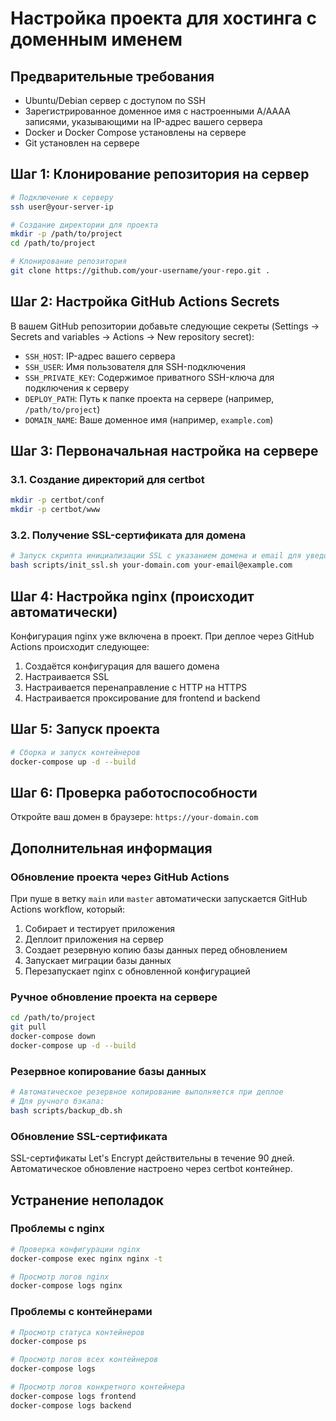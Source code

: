# Настройка проекта для хостинга с доменным именем

## Предварительные требования

- Ubuntu/Debian сервер с доступом по SSH
- Зарегистрированное доменное имя с настроенными A/AAAA записями, указывающими на IP-адрес вашего сервера
- Docker и Docker Compose установлены на сервере
- Git установлен на сервере

## Шаг 1: Клонирование репозитория на сервер

```bash
# Подключение к серверу
ssh user@your-server-ip

# Создание директории для проекта
mkdir -p /path/to/project
cd /path/to/project

# Клонирование репозитория
git clone https://github.com/your-username/your-repo.git .
```

## Шаг 2: Настройка GitHub Actions Secrets

В вашем GitHub репозитории добавьте следующие секреты (Settings -> Secrets and variables -> Actions -> New repository secret):

- `SSH_HOST`: IP-адрес вашего сервера
- `SSH_USER`: Имя пользователя для SSH-подключения
- `SSH_PRIVATE_KEY`: Содержимое приватного SSH-ключа для подключения к серверу
- `DEPLOY_PATH`: Путь к папке проекта на сервере (например, `/path/to/project`)
- `DOMAIN_NAME`: Ваше доменное имя (например, `example.com`)

## Шаг 3: Первоначальная настройка на сервере

### 3.1. Создание директорий для certbot

```bash
mkdir -p certbot/conf
mkdir -p certbot/www
```

### 3.2. Получение SSL-сертификата для домена

```bash
# Запуск скрипта инициализации SSL с указанием домена и email для уведомлений
bash scripts/init_ssl.sh your-domain.com your-email@example.com
```

## Шаг 4: Настройка nginx (происходит автоматически)

Конфигурация nginx уже включена в проект. При деплое через GitHub Actions происходит следующее:

1. Создаётся конфигурация для вашего домена
2. Настраивается SSL
3. Настраивается перенаправление с HTTP на HTTPS
4. Настраивается проксирование для frontend и backend

## Шаг 5: Запуск проекта

```bash
# Сборка и запуск контейнеров
docker-compose up -d --build
```

## Шаг 6: Проверка работоспособности

Откройте ваш домен в браузере: `https://your-domain.com`

## Дополнительная информация

### Обновление проекта через GitHub Actions

При пуше в ветку `main` или `master` автоматически запускается GitHub Actions workflow, который:

1. Собирает и тестирует приложения
2. Деплоит приложения на сервер
3. Создает резервную копию базы данных перед обновлением
4. Запускает миграции базы данных
5. Перезапускает nginx с обновленной конфигурацией

### Ручное обновление проекта на сервере

```bash
cd /path/to/project
git pull
docker-compose down
docker-compose up -d --build
```

### Резервное копирование базы данных

```bash
# Автоматическое резервное копирование выполняется при деплое
# Для ручного бэкапа:
bash scripts/backup_db.sh
```

### Обновление SSL-сертификата

SSL-сертификаты Let's Encrypt действительны в течение 90 дней. Автоматическое обновление настроено через certbot контейнер.

## Устранение неполадок

### Проблемы с nginx

```bash
# Проверка конфигурации nginx
docker-compose exec nginx nginx -t

# Просмотр логов nginx
docker-compose logs nginx
```

### Проблемы с контейнерами

```bash
# Просмотр статуса контейнеров
docker-compose ps

# Просмотр логов всех контейнеров
docker-compose logs

# Просмотр логов конкретного контейнера
docker-compose logs frontend
docker-compose logs backend
``` 